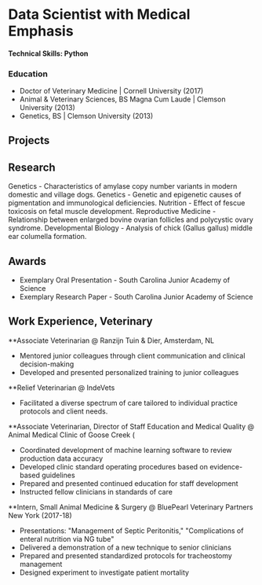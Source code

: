 # Data Scientist with Medical Emphasis

#### Technical Skills: Python

### Education
- Doctor of Veterinary Medicine | Cornell University (2017)
- Animal & Veterinary Sciences, BS Magna Cum Laude | Clemson University (2013)
- Genetics, BS | Clemson University (2013)

## Projects

## Research
Genetics - Characteristics of amylase copy number variants in modern domestic and village dogs.
Genetics - Genetic and epigenetic causes of pigmentation and immunological deficiencies.
Nutrition - Effect of fescue toxicosis on fetal muscle development.
Reproductive Medicine - Relationship between enlarged bovine ovarian follicles and polycystic ovary syndrome.
Developmental Biology - Analysis of chick (Gallus gallus) middle ear columella formation. 

## Awards
- Exemplary Oral Presentation - South Carolina Junior Academy of Science
- Exemplary Research Paper - South Carolina Junior Academy of Science

## Work Experience, Veterinary
**Associate Veterinarian @ Ranzijn Tuin & Dier, Amsterdam, NL
- Mentored junior colleagues through client communication and clinical decision-making
- Developed and presented personalized training to junior colleagues

**Relief Veterinarian @ IndeVets
- Facilitated a diverse spectrum of care tailored to individual practice protocols and client needs.

**Associate Veterinarian, Director of Staff Education and Medical Quality @ Animal Medical Clinic of Goose Creek (
- Coordinated development of machine learning software to review production data accuracy
- Developed clinic standard operating procedures based on evidence-based guidelines
- Prepared and presented continued education for staff development
- Instructed fellow clinicians in standards of care

**Intern, Small Animal Medicine & Surgery @ BluePearl Veterinary Partners New York (2017-18)
- Presentations: "Management of Septic Peritonitis," "Complications of enteral nutrition via NG tube"
- Delivered a demonstration of a new technique to senior clinicians
- Prepared and presented standardized protocols for tracheostomy management
- Designed experiment to investigate patient mortality
